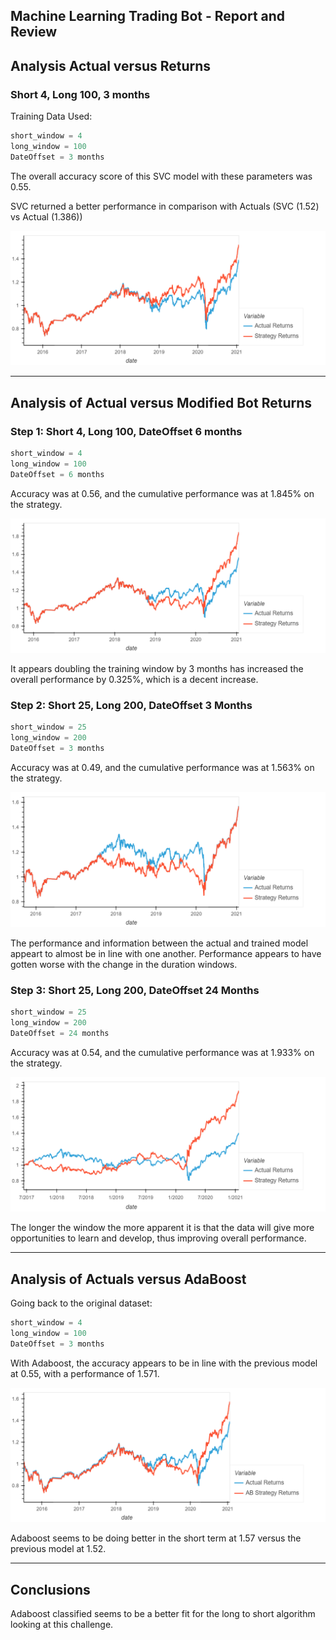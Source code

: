 ## Machine Learning Trading Bot - Report and Review

## Analysis Actual versus Returns

### Short 4, Long 100, 3 months

Training Data Used:

```python
short_window = 4
long_window = 100
DateOffset = 3 months
```

The overall accuracy score of this SVC model with these parameters was 0.55.

SVC returned a better performance in comparison with Actuals (SVC (1.52) vs Actual (1.386))

![short_4_Long_100_3Month](Images/short_4_Long_100_3Month.png)

---

## Analysis of Actual versus Modified Bot Returns

### Step 1: Short 4, Long 100, DateOffset 6 months

```python
short_window = 4
long_window = 100
DateOffset = 6 months
```

Accuracy was at 0.56, and the cumulative performance was at 1.845% on the strategy.

![short_4_Long_100_6Month](Images/short_4_Long_100_6Month.png)

It appears doubling the training window by 3 months has increased the overall performance by 0.325%, which is a decent increase. 

### Step 2: Short 25, Long 200, DateOffset 3 Months

```python
short_window = 25
long_window = 200
DateOffset = 3 months
```

Accuracy was at 0.49, and the cumulative performance was at 1.563% on the strategy.

![short_25_Long_200_3Month](Images/short_25_Long_200_3Month.png)

The performance and information between the actual and trained model appeart to almost be in line with one another. Performance appears to have gotten worse with the change in the duration windows. 

### Step 3: Short 25, Long 200, DateOffset 24 Months

```python
short_window = 25
long_window = 200
DateOffset = 24 months
```

Accuracy was at 0.54, and the cumulative performance was at 1.933% on the strategy.

![short_25_Long_200_24Month](Images/short_25_Long_200_24Month.png)

The longer the window the more apparent it is that the data will give more opportunities to learn and develop, thus improving overall performance. 

---

## Analysis of Actuals versus AdaBoost 

Going back to the original dataset:

```python
short_window = 4
long_window = 100
DateOffset = 3 months
```

With Adaboost, the accuracy appears to be in line with the previous model at 0.55, with a performance of 1.571. 

![ab_short_4_Long_100_3Month](Images/ab_short_4_Long_100_3Month.png)

Adaboost seems to be doing better in the short term at 1.57 versus the previous model at 1.52.

---

## Conclusions

Adaboost classified seems to be a better fit for the long to short algorithm looking at this challenge.






